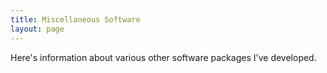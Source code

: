 ```yaml
---
title: Miscellaneous Software
layout: page
---
```


Here's information about various other software packages I've developed.

